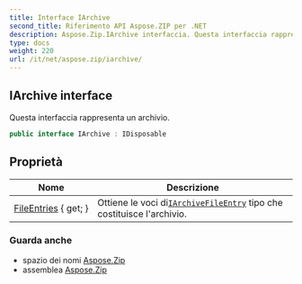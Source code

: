 ```yaml
---
title: Interface IArchive
second_title: Riferimento API Aspose.ZIP per .NET
description: Aspose.Zip.IArchive interfaccia. Questa interfaccia rappresenta un archivio.
type: docs
weight: 220
url: /it/net/aspose.zip/iarchive/
---
```

## IArchive interface

Questa interfaccia rappresenta un archivio.

```csharp
public interface IArchive : IDisposable
```

## Proprietà

| Nome | Descrizione |
| --- | --- |
| [FileEntries](../../aspose.zip/iarchive/fileentries/) { get; } | Ottiene le voci di[`IArchiveFileEntry`](../iarchivefileentry/) tipo che costituisce l'archivio. |

### Guarda anche

* spazio dei nomi [Aspose.Zip](../../aspose.zip/)
* assemblea [Aspose.Zip](../../)


